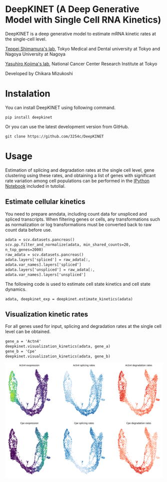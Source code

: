 # DeepKINET (A Deep Generative Model with Single Cell RNA Kinetics)
DeepKINET is a deep generative model to estimate mRNA kinetic rates at the single-cell level.

[Teppei Shimamura's lab](https://www.shimamlab.info/), Tokyo Medical and Dental university at Tokyo and Nagoya University at Nagoya

[Yasuhiro Kojima's lab](https://www.ncc.go.jp/jp/ri/division/computational_life_science),   National Cancer Center Research Institute at Tokyo

Developed by Chikara Mizukoshi

# Instalation
You can install DeepKINET using following command.
```
pip install deepkinet
```
Or you can use the latest development version from GitHub.
```
git clone https://github.com/3254c/DeepKINET
```

# Usage
Estimation of splicing and degradation rates at the single cell level, gene clustering using these rates, and obtaining a list of genes with significant rate variation among cell populations can be performed in the [IPython Notebook](tutorial/DeepKINET_tutorial.ipynb) included in tutolial.

## Estimate cellular kinetics
You need to prepare anndata, including count data for unspliced and spliced transcripts.
When filtering genes or cells, any transformations such as normalization or log transformations must be converted back to raw count data before use.
```
adata = scv.datasets.pancreas()
scv.pp.filter_and_normalize(adata, min_shared_counts=20, n_top_genes=2000)
raw_adata = scv.datasets.pancreas()
adata.layers['spliced'] = raw_adata[:, adata.var_names].layers['spliced']
adata.layers['unspliced'] = raw_adata[:, adata.var_names].layers['unspliced']
```
The following code is used to estimate cell state kinetics and cell state dynamics.
```
adata, deepkinet_exp = deepkinet.estimate_kinetics(adata)
```
## Visualization kinetic rates
For all genes used for input, splicing and degradation rates at the single cell level can be obtained.
```
gene_a = 'Actn4'
deepkinet.visualization_kinetics(adata, gene_a)
gene_b = 'Cpe'
deepkinet.visualization_kinetics(adata, gene_b)
```

![visualization_pancreas_kinetics Actn4](tutolial/visualization_pancreas_kinetics_Actn4.png)
![visualization_pancreas_kinetics_Cpe](tutolial/visualization_pancreas_kinetics_Cpe.png)
